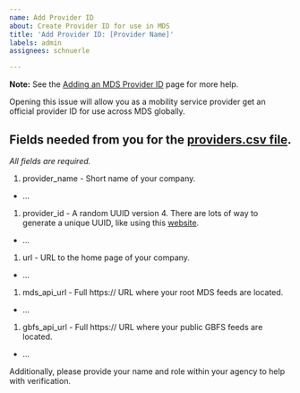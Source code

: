 ```yaml
---
name: Add Provider ID
about: Create Provider ID for use in MDS
title: 'Add Provider ID: [Provider Name]'
labels: admin
assignees: schnuerle

---
```


**Note:** See the [Adding an MDS Provider ID](https://github.com/openmobilityfoundation/mobility-data-specification/wiki/Adding-an-MDS-Provider-ID) page for more help.

Opening this issue will allow you as a mobility service provider get an official provider ID for use across MDS globally.

## Fields needed from you for the [providers.csv file](https://github.com/openmobilityfoundation/mobility-data-specification/blob/main/providers.csv).

_All fields are required._

1. provider_name - Short name of your company.
  - ...
1. provider_id - A random UUID version 4. There are lots of way to generate a unique UUID, like using this [website](https://www.uuidgenerator.net/version4).
  - ...
1. url - URL to the home page of your company.
  - ...
1. mds_api_url - Full https:// URL where your root MDS feeds are located.
  - ...
1. gbfs_api_url - Full https:// URL where your public GBFS feeds are located.
  - ...

Additionally, please provide your name and role within your agency to help with verification.
